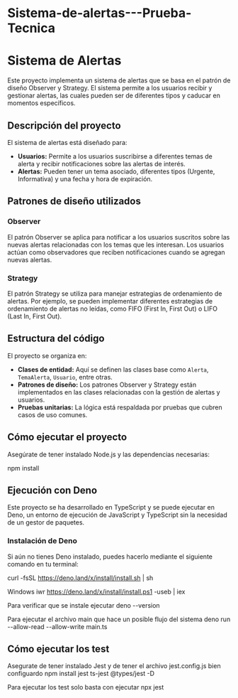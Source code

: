 # Sistema-de-alertas---Prueba-Tecnica
# Sistema de Alertas

Este proyecto implementa un sistema de alertas que se basa en el patrón de diseño Observer y Strategy. El sistema permite a los usuarios recibir y gestionar alertas, las cuales pueden ser de diferentes tipos y caducar en momentos específicos.

## Descripción del proyecto

El sistema de alertas está diseñado para:

- **Usuarios:** Permite a los usuarios suscribirse a diferentes temas de alerta y recibir notificaciones sobre las alertas de interés.
- **Alertas:** Pueden tener un tema asociado, diferentes tipos (Urgente, Informativa) y una fecha y hora de expiración.

## Patrones de diseño utilizados

### Observer

El patrón Observer se aplica para notificar a los usuarios suscritos sobre las nuevas alertas relacionadas con los temas que les interesan. Los usuarios actúan como observadores que reciben notificaciones cuando se agregan nuevas alertas.

### Strategy

El patrón Strategy se utiliza para manejar estrategias de ordenamiento de alertas. Por ejemplo, se pueden implementar diferentes estrategias de ordenamiento de alertas no leídas, como FIFO (First In, First Out) o LIFO (Last In, First Out).

## Estructura del código

El proyecto se organiza en:

- **Clases de entidad:** Aquí se definen las clases base como `Alerta`, `TemaAlerta`, `Usuario`, entre otras.
- **Patrones de diseño:** Los patrones Observer y Strategy están implementados en las clases relacionadas con la gestión de alertas y usuarios.
- **Pruebas unitarias:** La lógica está respaldada por pruebas que cubren casos de uso comunes.

## Cómo ejecutar el proyecto

Asegúrate de tener instalado Node.js y las dependencias necesarias:

<!-- ```bash -->
npm install


## Ejecución con Deno

Este proyecto se ha desarrollado en TypeScript y se puede ejecutar en Deno, un entorno de ejecución de JavaScript y TypeScript sin la necesidad de un gestor de paquetes.

### Instalación de Deno

Si aún no tienes Deno instalado, puedes hacerlo mediante el siguiente comando en tu terminal:

<!-- ```bash -->
curl -fsSL https://deno.land/x/install/install.sh | sh

Windows
iwr https://deno.land/x/install/install.ps1 -useb | iex

Para verificar que se instale ejecutar
deno --version

Para ejecutar el archivo main que hace un posible flujo del sistema
deno run --allow-read --allow-write main.ts

## Cómo ejecutar los test

Asegurate de tener instalado Jest y de tener el archivo jest.config.js bien configuardo
npm install jest ts-jest @types/jest -D

Para ejecutar los test solo basta con ejecutar npx jest


